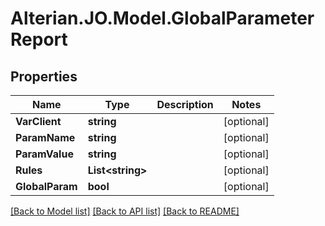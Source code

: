 # Alterian.JO.Model.GlobalParameterReport

## Properties

Name | Type | Description | Notes
------------ | ------------- | ------------- | -------------
**VarClient** | **string** |  | [optional] 
**ParamName** | **string** |  | [optional] 
**ParamValue** | **string** |  | [optional] 
**Rules** | **List&lt;string&gt;** |  | [optional] 
**GlobalParam** | **bool** |  | [optional] 

[[Back to Model list]](../README.md#documentation-for-models) [[Back to API list]](../README.md#documentation-for-api-endpoints) [[Back to README]](../README.md)

